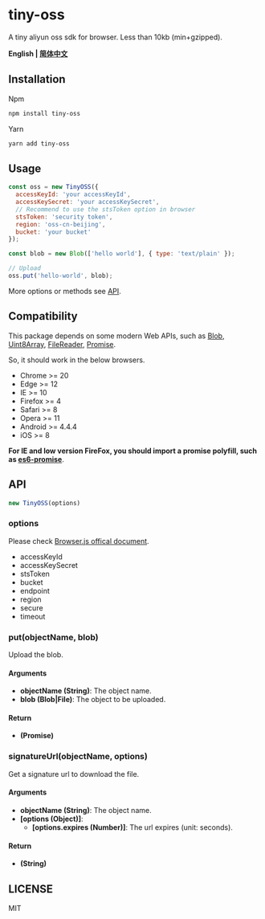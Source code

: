 # tiny-oss

A tiny aliyun oss sdk for browser. Less than 10kb (min+gzipped).

**English | [简体中文](README_zh-CN.md)**

## Installation

Npm

```sh
npm install tiny-oss
```

Yarn

```sh
yarn add tiny-oss
```

## Usage

```js
const oss = new TinyOSS({
  accessKeyId: 'your accessKeyId',
  accessKeySecret: 'your accessKeySecret',
  // Recommend to use the stsToken option in browser
  stsToken: 'security token',
  region: 'oss-cn-beijing',
  bucket: 'your bucket'
});

const blob = new Blob(['hello world'], { type: 'text/plain' });

// Upload
oss.put('hello-world', blob);
```

More options or methods see [API](#api).

## Compatibility

This package depends on some modern Web APIs, such as [Blob](https://developer.mozilla.org/en-US/docs/Web/API/Blob), [Uint8Array](https://developer.mozilla.org/en-US/docs/Web/JavaScript/Reference/Global_Objects/Uint8Array), [FileReader](https://developer.mozilla.org/en-US/docs/Web/API/FileReader), [Promise](https://developer.mozilla.org/en-US/docs/Web/JavaScript/Reference/Global_Objects/Promise).

So, it should work in the below browsers.

* Chrome >= 20
* Edge >= 12
* IE >= 10
* Firefox >= 4
* Safari >= 8
* Opera >= 11
* Android >= 4.4.4
* iOS >= 8

**For IE and low version FireFox, you should import a promise polyfill, such as [es6-promise](https://github.com/stefanpenner/es6-promise)**.

## API

```js
new TinyOSS(options)
```

### options

Please check [Browser.js offical document](https://help.aliyun.com/document_detail/64095.html?spm=a2c4g.11186623.6.1122.27976928XhTpTr).

* accessKeyId
* accessKeySecret
* stsToken
* bucket
* endpoint
* region
* secure
* timeout

### put(objectName, blob)

Upload the blob.

#### Arguments

* **objectName (String)**: The object name.
* **blob (Blob|File)**: The object to be uploaded.

#### Return

* **(Promise)**

### signatureUrl(objectName, options)

Get a signature url to download the file.

#### Arguments

* **objectName (String)**: The object name.
* **[options (Object)]**:
  + **[options.expires (Number)]**: The url expires (unit: seconds).

#### Return

* **(String)**

## LICENSE

MIT

